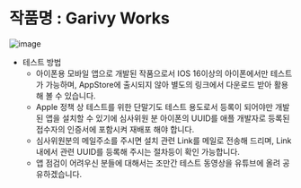 # 작품명 :  Garivy Works

![image](https://github.com/suslmk/garivyWorksDocument/assets/59984223/df24c07c-415a-41d7-ae71-3a817cc0b868)

 - 테스트 방법
   * 아이폰용 모바일 앱으로 개발된 작품으로서 IOS 16이상의 아이폰에서만 테스트가 가능하며, AppStore에 출시되지 않아 별도의 링크에서 다운로드 받아 활용해 볼  수 있습니다.
   * Apple 정책 상 테스트를 위한 단말기도 테스트 용도로서 등록이 되어야만 개발된 앱을 설치할 수 있기에 심사위원 분 아이폰의 UUID를 애플 개발자로 등록된 접수자의 인증서에 포함시켜 재배포 해야 합니다.
   * 심사위원분의 메일주소를 주시면 설치 관련 Link를 메일로  전송해 드리며, Link 내에서 관련 UUID를 등록해 주시는 절차등이 확인 가능합니다.
   * 앱 점검이 어려우신 분들에 대해서는 조만간 테스트 동영상을 유튜브에 올려 공유하겠습니다.
